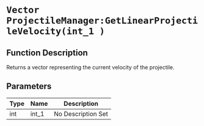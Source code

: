 # `Vector ProjectileManager:GetLinearProjectileVelocity(int_1 )`
## Function Description
Returns a vector representing the current velocity of the projectile.
## Parameters
Type|Name|Description
--|--|--
int|int_1|No Description Set

